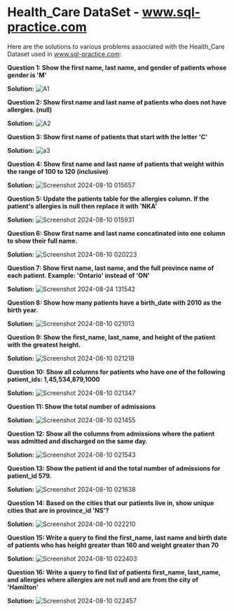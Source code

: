 # Health_Care DataSet - www.sql-practice.com



Here are the solutions to various problems associated with the Health_Care Dataset used in www.sql-practice.com:


**Question 1:
Show the first name, last name, and gender of patients whose gender is 'M'**


**Solution:**
![A1](https://github.com/user-attachments/assets/30e0867f-aaab-4982-9d6e-c5c06edb3576)


**Question 2:
Show first name and last name of patients who does not have allergies. (null)**


**Solution:**
![A2](https://github.com/user-attachments/assets/ff6a967e-4ce1-4c1a-9b2f-1e28bd2f9f67)




**Question 3:
Show first name of patients that start with the letter 'C'**


**Solution:**
![a3](https://github.com/user-attachments/assets/27999dff-96ed-4ebd-a704-8d9b4a03a10a)




**Question 4:
Show first name and last name of patients that weight within the range of 100 to 120 (inclusive)**


**Solution:**
![Screenshot 2024-08-10 015657](https://github.com/user-attachments/assets/75cae549-50b3-4dcf-94bd-a24f3beff145)




**Question 5:
Update the patients table for the allergies column. If the patient's allergies is null then replace it with 'NKA'**


**Solution:**
![Screenshot 2024-08-10 015931](https://github.com/user-attachments/assets/b997cb4f-2813-4fac-bba9-90da83039ab7)




**Question 6:
Show first name and last name concatinated into one column to show their full name.**


**Solution:**
![Screenshot 2024-08-10 020223](https://github.com/user-attachments/assets/bde55e33-6d5d-4812-8ba5-24d9a2c599ab)




**Question 7:
Show first name, last name, and the full province name of each patient.
Example: 'Ontario' instead of 'ON'**


**Solution:**
![Screenshot 2024-08-24 131542](https://github.com/user-attachments/assets/127771f2-8ef8-472d-a76d-506ceee8c956)




**Question 8:
Show how many patients have a birth_date with 2010 as the birth year.**


**Solution:**
![Screenshot 2024-08-10 021013](https://github.com/user-attachments/assets/f6bb4fff-3145-46db-befa-cfa6465de3e6)




**Question 9:
Show the first_name, last_name, and height of the patient with the greatest height.**


**Solution:**
![Screenshot 2024-08-10 021218](https://github.com/user-attachments/assets/f910f961-66da-42bd-b876-28e8346cffe0)




**Question 10:
Show all columns for patients who have one of the following patient_ids:
1,45,534,879,1000**


**Solution:**
![Screenshot 2024-08-10 021347](https://github.com/user-attachments/assets/cc3cfc44-7a23-49d1-aec0-dc20b5f406f9)




**Question 11:
Show the total number of admissions**


**Solution:**
![Screenshot 2024-08-10 021455](https://github.com/user-attachments/assets/80ced173-08ab-417c-8e6a-6dd0273c45ae)




**Question 12:
Show all the columns from admissions where the patient was admitted and discharged on the same day.**


**Solution:**
![Screenshot 2024-08-10 021543](https://github.com/user-attachments/assets/e444ab76-fd7a-47a3-b78c-833b334cb3ca)




**Question 13:
Show the patient id and the total number of admissions for patient_id 579.**


**Solution:**
![Screenshot 2024-08-10 021638](https://github.com/user-attachments/assets/0c825f69-16f6-4901-9b9d-778472eac8df)




**Question 14:
Based on the cities that our patients live in, show unique cities that are in province_id 'NS'?**


**Solution:**
![Screenshot 2024-08-10 022210](https://github.com/user-attachments/assets/3eb50d78-15da-48a1-9bf5-26428b1f7a47)




**Question 15:
Write a query to find the first_name, last name and birth date of patients who has height greater than 160 and weight greater than 70**


**Solution:**
![Screenshot 2024-08-10 022403](https://github.com/user-attachments/assets/1e41985a-398a-4448-8e76-c2ef39b54f6c)




**Question 16:
Write a query to find list of patients first_name, last_name, and allergies where allergies are not null and are from the city of 'Hamilton'**


**Solution:**
![Screenshot 2024-08-10 022457](https://github.com/user-attachments/assets/405c8df1-6f77-44e2-9379-c52e07cafb9c)













































































